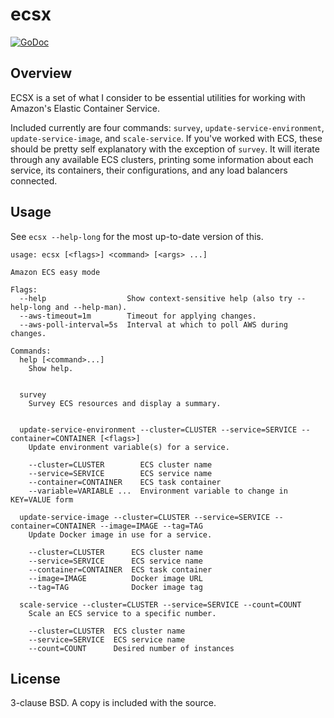 ecsx
====

[![GoDoc](https://godoc.org/fknsrs.biz/p/ecsx?status.svg)](https://godoc.org/fknsrs.biz/p/ecsx)

Overview
--------

ECSX is a set of what I consider to be essential utilities for working with
Amazon's Elastic Container Service.

Included currently are four commands: `survey`, `update-service-environment`,
`update-service-image`, and `scale-service`. If you've worked with ECS, these
should be pretty self explanatory with the exception of `survey`. It will
iterate through any available ECS clusters, printing some information about
each service, its containers, their configurations, and any load balancers
connected.

Usage
-----

See `ecsx --help-long` for the most up-to-date version of this.

```
usage: ecsx [<flags>] <command> [<args> ...]

Amazon ECS easy mode

Flags:
  --help                  Show context-sensitive help (also try --help-long and --help-man).
  --aws-timeout=1m        Timeout for applying changes.
  --aws-poll-interval=5s  Interval at which to poll AWS during changes.

Commands:
  help [<command>...]
    Show help.


  survey
    Survey ECS resources and display a summary.


  update-service-environment --cluster=CLUSTER --service=SERVICE --container=CONTAINER [<flags>]
    Update environment variable(s) for a service.

    --cluster=CLUSTER        ECS cluster name
    --service=SERVICE        ECS service name
    --container=CONTAINER    ECS task container
    --variable=VARIABLE ...  Environment variable to change in KEY=VALUE form

  update-service-image --cluster=CLUSTER --service=SERVICE --container=CONTAINER --image=IMAGE --tag=TAG
    Update Docker image in use for a service.

    --cluster=CLUSTER      ECS cluster name
    --service=SERVICE      ECS service name
    --container=CONTAINER  ECS task container
    --image=IMAGE          Docker image URL
    --tag=TAG              Docker image tag

  scale-service --cluster=CLUSTER --service=SERVICE --count=COUNT
    Scale an ECS service to a specific number.

    --cluster=CLUSTER  ECS cluster name
    --service=SERVICE  ECS service name
    --count=COUNT      Desired number of instances
```

License
-------

3-clause BSD. A copy is included with the source.
